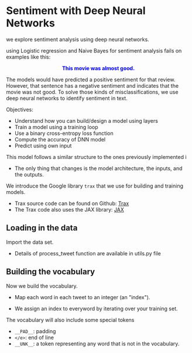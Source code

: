 # Sentiment with Deep Neural Networks
we explore sentiment analysis using deep neural networks. 

using  Logistic regression and Naive Bayes for sentiment analysis fails on examples like this:

<center> <span style='color:blue'> <b>This movie was almost good.</b> </span> </center>

The  models would have predicted a positive sentiment for that review. However, that sentence has a negative sentiment and indicates that the movie was not good. To solve those kinds of misclassifications, we use  deep neural networks to identify sentiment in text. 

Objectives:

- Understand how you can build/design a model using layers
- Train a model using a training loop
- Use a binary cross-entropy loss function
- Compute the accuracy of DNN model
- Predict using  own input

This model follows a similar structure to the ones  previously implemented i
- The only thing that changes is the model architecture, the inputs, and the outputs. 

We introduce  the Google library `trax` that we use for building and training models.


- Trax source code can be found on Github: [Trax](https://github.com/google/trax)
- The Trax code also uses the JAX library: [JAX](https://jax.readthedocs.io/en/latest/index.html)

##  Loading in the data

Import the data set.  
- Details of process_tweet function are available in utils.py file

## Building the vocabulary

Now we build the vocabulary.
- Map each word in each tweet to an integer (an "index"). 

- We assign an index to everyword by iterating over your training set.

The vocabulary will also include some special tokens
- `__PAD__`: padding
- `</e>`: end of line
- `__UNK__`: a token representing any word that is not in the vocabulary.


